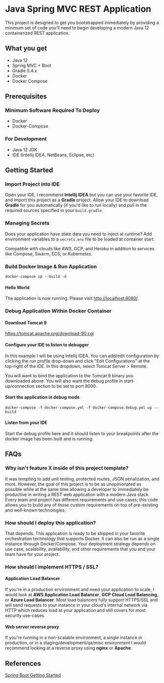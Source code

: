 # Java Spring MVC REST Application

This project is designed to get you bootstrapped immediately by providing a minimum set of code you'll need to begin developing a modern Java 12 containerized REST application.

## What you get

* Java 12
* Spring MVC + Boot
* Gradle 5.4.x
* Docker
* Docker Compose

## Prerequisites

### Minimum Software Required To Deploy

* Docker
* Docker-Compose

### For Development

* Java 12 JDK
* IDE (Intellij IDEA, NetBeans, Eclipse, etc)

## Getting Started

### Import Project into IDE

Open your IDE, I recommend **Intellij IDEA** but you can use your favorite IDE, and import this project as a **Gradle** project. Allow your IDE to download **Gradle** for you automatically (if you'd like to run locally) and pull in the required sources specified in your `build.gradle`.

### Managing Secrets

Does your application have state data you need to inject at runtime? Add environment variables to a `secrets.env` file to be loaded at container start.

Compatible with clouds like AWS, GCP, and Heroku in addition to services like Compose, Swarm, ECS, or Kubernetes.

### Build Docker Image & Run Application

    docker-compose up --build -d

#### Hello World

The application is now running. Please visit [http://localhost:8080/](http://localhost:8080/).

### Debug Application Within Docker Container

#### Download Tomcat 9

https://tomcat.apache.org/download-90.cgi

#### Configure your IDE to listen to debugger

In this example I will be using Intellij IDEA. You can add/edit configuration by clicking the run profile drop-down and click "Edit Configurations" at the top-right of the IDE. In this dropdown, select Tomcat Server > Remote.

You will want to bind the application to the Tomcat 9 binary you downloaded above. You will also want the debug profile
in start-up/connection section to be set to port 8000.

#### Start the application in debug mode

    docker-compose -f docker-compose.yml -f docker-compose.debug.yml up --build

#### Listen from your IDE

Start the debug profile here and it should listen to your breakpoints after the docker image has been built and is running.

## FAQs

### Why isn't feature X inside of this project template?

It was tempting to add unit testing, protected routes, JSON serialization, and more. However, the goal of this project is to be as unopinionated as possible while at the same time allowing a developer to immediately be productive in writing a REST web application with a modern Java stack. Every team and project has different requirements and use cases; this code allows you to build any of those custom requirements on top of pre-existing and well-known technologies.

### How should I deploy this application?

That depends. This application is ready to be shipped in your favorite orchestration technology that supports Docker. It can also be run as a single instance through Docker/Compose. Your deployment strategy depends on use case, scalability, availability, and other requirements that you and your team have for your project.

### How should I implement HTTPS / SSL?

#### Application Load Balancer

If you're in a production environment and need your application to scale, I would look at **AWS Application Load Balancer**, **GCP Cloud Load Balancing**, or **Azure Load Balancer**. Most load balancers fully support HTTPS/SSL and will send requests to your instance in your cloud's internal network via HTTP which reduces load at your application and still covers for most security use-cases.

#### Web server reverse proxy

If you're running in a non-scalable environment, a single instance in production, or in a staging/development/qa/misc environment I would recommend looking at a reverse proxy using **nginx** or **Apache**.

## References

[Spring Boot Getting Started](https://spring.io/guides/gs/spring-boot/)
